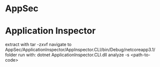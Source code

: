 # AppSec

# Application Inspector
 extract with tar -zxvf
 navigate to AppSec/ApplicationInspector/AppInspector.CLI/bin/Debug/netcoreapp3.1/ folder
 run with:
  dotnet ApplicationInspector.CLI.dll analyze -s \<path-to-code\>
